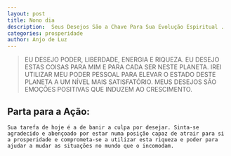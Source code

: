 ```yaml
---
layout: post
title: Nono dia
description:  Seus Desejos São a Chave Para Sua Evolução Espiritual . 
categories: prosperidade
author: Anjo de Luz
---
```


> EU DESEJO PODER, LIBERDADE, ENERGIA E RIQUEZA. EU DESEJO ESTAS COISAS PARA MIM E PARA CADA SER NESTE PLANETA. IREI UTILIZAR MEU PODER PESSOAL PARA ELEVAR O ESTADO DESTE PLANETA A UM NÍVEL MAIS SATISFATÓRIO. MEUS DESEJOS SÃO EMOÇÕES POSITIVAS QUE INDUZEM AO CRESCIMENTO.

## Parta para a Ação:
 	Sua tarefa de hoje é a de banir a culpa por desejar. Sinta-se agradecido e abençoado por estar numa posição capaz de atrair para si a prosperidade e comprometa-se a utilizar esta riqueza e poder para ajudar a mudar as situações no mundo que o incomodam.
